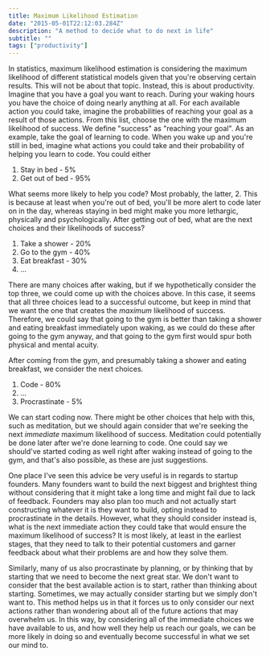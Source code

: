 ```yaml
---
title: Maximum Likelihood Estimation
date: "2015-05-01T22:12:03.284Z"
description: "A method to decide what to do next in life"
subtitle: ""
tags: ["productivity"]
---
```


In statistics, maximum likelihood estimation is considering the maximum likelihood of different statistical models given that you're observing certain results. This will not be about that topic. Instead, this is about productivity. Imagine that you have a goal you want to reach. During your waking hours you have the choice of doing nearly anything at all. For each available action you could take, imagine the probabilities of reaching your goal as a result of those actions. From this list, choose the one with the maximum likelihood of success. We define "success" as "reaching your goal". As an example, take the goal of learning to code. When you wake up and you're still in bed, imagine what actions you could take and their probability of helping you learn to code. You could either

1. Stay in bed - 5%
2. Get out of bed - 95%

What seems more likely to help you code? Most probably, the latter, 2. This is because at least when you're out of bed, you'll be more alert to code later on in the day, whereas staying in bed might make you more lethargic, physically and psychologically. After getting out of bed, what are the next choices and their likelihoods of success?

1. Take a shower - 20%
2. Go to the gym - 40%
3. Eat breakfast - 30%
4. ...

There are many choices after waking, but if we hypothetically consider the top three, we could come up with the choices above. In this case, it seems that all three choices lead to a successful outcome, but keep in mind that we want the one that creates the _maximum_ likelihood of success. Therefore, we could say that going to the gym is better than taking a shower and eating breakfast immediately upon waking, as we could do these after going to the gym anyway, and that going to the gym first would spur both physical and mental acuity.

After coming from the gym, and presumably taking a shower and eating breakfast, we consider the next choices.

1. Code - 80%
2. ...
3. Procrastinate - 5%

We can start coding now. There might be other choices that help with this, such as meditation, but we should again consider that we're seeking the next _immediate_ maximum likelihood of success. Meditation could potentially be done later after we're done learning to code. One could say we should've started coding as well right after waking instead of going to the gym, and that's also possible, as these are just suggestions.

One place I've seen this advice be very useful is in regards to startup founders. Many founders want to build the next biggest and brightest thing without considering that it might take a long time and might fail due to lack of feedback. Founders may also plan too much and not actually start constructing whatever it is they want to build, opting instead to procrastinate in the details. However, what they should consider instead is, what is the next immediate action they could take that would ensure the maximum likelihood of success? It is most likely, at least in the earliest stages, that they need to talk to their potential customers and garner feedback about what their problems are and how they solve them.

Similarly, many of us also procrastinate by planning, or by thinking that by starting that we need to become the next great star. We don't want to consider that the best available action is to start, rather than thinking about starting. Sometimes, we may actually consider starting but we simply don't want to. This method helps us in that it forces us to only consider our next actions rather than wondering about all of the future actions that may overwhelm us. In this way, by considering all of the immediate choices we have available to us, and how well they help us reach our goals, we can be more likely in doing so and eventually become successful in what we set our mind to.
